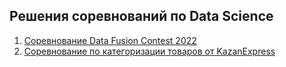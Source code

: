 ## Решения соревнований по Data Science

  1. [Соревнование Data Fusion Contest 2022](data_fusion_2022/README.md)
  2. [Соревнование по категоризации товаров от KazanExpress](products_categorization/README.md)
